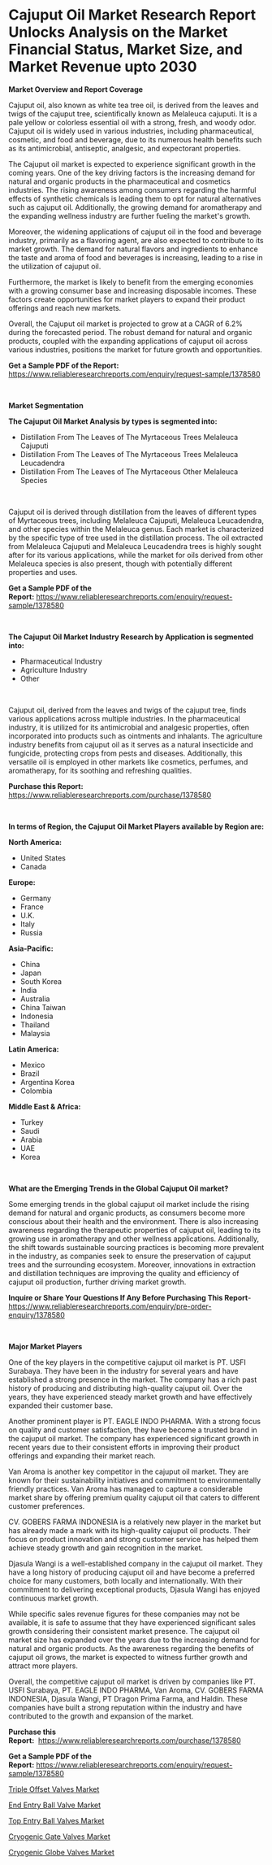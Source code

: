 <p><h1>Cajuput Oil Market Research Report Unlocks Analysis on the Market Financial Status, Market Size, and Market Revenue upto 2030</h1></p><p><strong>Market Overview and Report Coverage</strong></p>
<p><p>Cajuput oil, also known as white tea tree oil, is derived from the leaves and twigs of the cajuput tree, scientifically known as Melaleuca cajuputi. It is a pale yellow or colorless essential oil with a strong, fresh, and woody odor. Cajuput oil is widely used in various industries, including pharmaceutical, cosmetic, and food and beverage, due to its numerous health benefits such as its antimicrobial, antiseptic, analgesic, and expectorant properties.</p><p>The Cajuput oil market is expected to experience significant growth in the coming years. One of the key driving factors is the increasing demand for natural and organic products in the pharmaceutical and cosmetics industries. The rising awareness among consumers regarding the harmful effects of synthetic chemicals is leading them to opt for natural alternatives such as cajuput oil. Additionally, the growing demand for aromatherapy and the expanding wellness industry are further fueling the market's growth.</p><p>Moreover, the widening applications of cajuput oil in the food and beverage industry, primarily as a flavoring agent, are also expected to contribute to its market growth. The demand for natural flavors and ingredients to enhance the taste and aroma of food and beverages is increasing, leading to a rise in the utilization of cajuput oil.</p><p>Furthermore, the market is likely to benefit from the emerging economies with a growing consumer base and increasing disposable incomes. These factors create opportunities for market players to expand their product offerings and reach new markets.</p><p>Overall, the Cajuput oil market is projected to grow at a CAGR of 6.2% during the forecasted period. The robust demand for natural and organic products, coupled with the expanding applications of cajuput oil across various industries, positions the market for future growth and opportunities.</p></p>
<p><strong>Get a Sample PDF of the Report:</strong> <a href="https://www.reliableresearchreports.com/enquiry/request-sample/1378580">https://www.reliableresearchreports.com/enquiry/request-sample/1378580</a></p>
<p>&nbsp;</p>
<p><strong>Market Segmentation</strong></p>
<p><strong>The Cajuput Oil Market Analysis by types is segmented into:</strong></p>
<p><ul><li>Distillation From The Leaves of The Myrtaceous Trees Melaleuca Cajuputi</li><li>Distillation From The Leaves of The Myrtaceous Trees Melaleuca Leucadendra</li><li>Distillation From The Leaves of The Myrtaceous Other Melaleuca Species</li></ul></p>
<p>&nbsp;</p>
<p><p>Cajuput oil is derived through distillation from the leaves of different types of Myrtaceous trees, including Melaleuca Cajuputi, Melaleuca Leucadendra, and other species within the Melaleuca genus. Each market is characterized by the specific type of tree used in the distillation process. The oil extracted from Melaleuca Cajuputi and Melaleuca Leucadendra trees is highly sought after for its various applications, while the market for oils derived from other Melaleuca species is also present, though with potentially different properties and uses.</p></p>
<p><strong>Get a Sample PDF of the Report:</strong>&nbsp;<a href="https://www.reliableresearchreports.com/enquiry/request-sample/1378580">https://www.reliableresearchreports.com/enquiry/request-sample/1378580</a></p>
<p>&nbsp;</p>
<p><strong>The Cajuput Oil Market Industry Research by Application is segmented into:</strong></p>
<p><ul><li>Pharmaceutical Industry</li><li>Agriculture Industry</li><li>Other</li></ul></p>
<p>&nbsp;</p>
<p><p>Cajuput oil, derived from the leaves and twigs of the cajuput tree, finds various applications across multiple industries. In the pharmaceutical industry, it is utilized for its antimicrobial and analgesic properties, often incorporated into products such as ointments and inhalants. The agriculture industry benefits from cajuput oil as it serves as a natural insecticide and fungicide, protecting crops from pests and diseases. Additionally, this versatile oil is employed in other markets like cosmetics, perfumes, and aromatherapy, for its soothing and refreshing qualities.</p></p>
<p><strong>Purchase this Report:</strong>&nbsp; <a href="https://www.reliableresearchreports.com/purchase/1378580">https://www.reliableresearchreports.com/purchase/1378580</a></p>
<p>&nbsp;</p>
<p><strong>In terms of Region, the Cajuput Oil Market Players available by Region are:</strong></p>
<p>
    <p> <strong> North America: </strong>
        <ul>
            <li>United States</li>
            <li>Canada</li>
        </ul>
        </p> 
    <p> <strong> Europe: </strong>
        <ul>
            <li>Germany</li>
            <li>France</li>
            <li>U.K.</li>
            <li>Italy</li>
            <li>Russia</li>
        </ul>
        </p> 
    <p> <strong> Asia-Pacific: </strong>
        <ul>
            <li>China</li>
            <li>Japan</li>
            <li>South Korea</li>
            <li>India</li>
            <li>Australia</li>
            <li>China Taiwan</li>
            <li>Indonesia</li>
            <li>Thailand</li>
            <li>Malaysia</li>
        </ul>
        </p> 
    <p> <strong> Latin America: </strong>
        <ul>
            <li>Mexico</li>
            <li>Brazil</li>
            <li>Argentina Korea</li>
            <li>Colombia</li>
        </ul>
        </p> 
    <p> <strong> Middle East & Africa: </strong>
        <ul>
            <li>Turkey</li>
            <li>Saudi</li>
            <li>Arabia</li>
            <li>UAE</li>
            <li>Korea</li>
        </ul>
    </p>
    </p>
<p>&nbsp;</p>
<p><strong>What are the Emerging Trends in the Global Cajuput Oil market?</strong></p>
<p><p>Some emerging trends in the global cajuput oil market include the rising demand for natural and organic products, as consumers become more conscious about their health and the environment. There is also increasing awareness regarding the therapeutic properties of cajuput oil, leading to its growing use in aromatherapy and other wellness applications. Additionally, the shift towards sustainable sourcing practices is becoming more prevalent in the industry, as companies seek to ensure the preservation of cajuput trees and the surrounding ecosystem. Moreover, innovations in extraction and distillation techniques are improving the quality and efficiency of cajuput oil production, further driving market growth.</p></p>
<p><strong>Inquire or Share Your Questions If Any Before Purchasing This Report</strong>- <a href="https://www.reliableresearchreports.com/enquiry/pre-order-enquiry/1378580">https://www.reliableresearchreports.com/enquiry/pre-order-enquiry/1378580</a></p>
<p>&nbsp;</p>
<p><strong>Major Market Players</strong></p>
<p><p>One of the key players in the competitive cajuput oil market is PT. USFI Surabaya. They have been in the industry for several years and have established a strong presence in the market. The company has a rich past history of producing and distributing high-quality cajuput oil. Over the years, they have experienced steady market growth and have effectively expanded their customer base.</p><p>Another prominent player is PT. EAGLE INDO PHARMA. With a strong focus on quality and customer satisfaction, they have become a trusted brand in the cajuput oil market. The company has experienced significant growth in recent years due to their consistent efforts in improving their product offerings and expanding their market reach.</p><p>Van Aroma is another key competitor in the cajuput oil market. They are known for their sustainability initiatives and commitment to environmentally friendly practices. Van Aroma has managed to capture a considerable market share by offering premium quality cajuput oil that caters to different customer preferences.</p><p>CV. GOBERS FARMA INDONESIA is a relatively new player in the market but has already made a mark with its high-quality cajuput oil products. Their focus on product innovation and strong customer service has helped them achieve steady growth and gain recognition in the market.</p><p>Djasula Wangi is a well-established company in the cajuput oil market. They have a long history of producing cajuput oil and have become a preferred choice for many customers, both locally and internationally. With their commitment to delivering exceptional products, Djasula Wangi has enjoyed continuous market growth.</p><p>While specific sales revenue figures for these companies may not be available, it is safe to assume that they have experienced significant sales growth considering their consistent market presence. The cajuput oil market size has expanded over the years due to the increasing demand for natural and organic products. As the awareness regarding the benefits of cajuput oil grows, the market is expected to witness further growth and attract more players.</p><p>Overall, the competitive cajuput oil market is driven by companies like PT. USFI Surabaya, PT. EAGLE INDO PHARMA, Van Aroma, CV. GOBERS FARMA INDONESIA, Djasula Wangi, PT Dragon Prima Farma, and Haldin. These companies have built a strong reputation within the industry and have contributed to the growth and expansion of the market.</p></p>
<p><strong>Purchase this Report:</strong>&nbsp;&nbsp;<a href="https://www.reliableresearchreports.com/purchase/1378580">https://www.reliableresearchreports.com/purchase/1378580</a></p>
<p></p>
<p><strong>Get a Sample PDF of the Report:</strong>&nbsp;<a href="https://www.reliableresearchreports.com/enquiry/request-sample/1378580">https://www.reliableresearchreports.com/enquiry/request-sample/1378580</a></p>
<p><p><a href="https://medium.com/@mahimohanrp23/triple-offset-valves-market-research-report-its-history-and-forecast-2023-to-2030-e762e254adb6">Triple Offset Valves Market</a></p><p><a href="https://medium.com/@adityalohrp23/end-entry-ball-valve-market-size-reveals-the-best-marketing-channels-in-global-industry-8099594d2444">End Entry Ball Valve Market</a></p><p><a href="https://medium.com/@rameshramurp23/analyzing-top-entry-ball-valves-market-global-industry-perspective-and-forecast-2023-to-2030-a26faab8b8eb">Top Entry Ball Valves Market</a></p><p><a href="https://medium.com/@rajuchacharp23/cryogenic-gate-valves-market-size-cagr-trends-2024-2030-5492ca36fec4">Cryogenic Gate Valves Market</a></p><p><a href="https://medium.com/@prakrishnarp23/cryogenic-globe-valves-market-insight-market-trends-growth-forecasted-from-2023-to-2030-ff3569856f3f">Cryogenic Globe Valves Market</a></p></p>